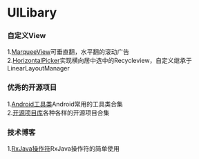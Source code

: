 # UILibary

### 自定义View<br>
1.[MarqueeView](https://github.com/sunfusheng/MarqueeView)可垂直翻，水平翻的滚动广告<br>
2.[HorizontalPicker](https://github.com/adityagohad/HorizontalPicker)实现横向居中选中的Recycleview，自定义继承于LinearLayoutManager<br>

### 优秀的开源项目<br>
1.[Android工具类](https://github.com/Blankj/AndroidUtilCode)Android常用的工具类合集<br>
2.[开源项目库](https://www.jianshu.com/p/497232e9316b)各种各样的开源项目合集<br>

### 技术博客<br>
1.[RxJava操作符](https://juejin.im/post/5b17560e6fb9a01e2862246f)RxJava操作符的简单使用<br>
  


